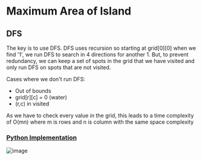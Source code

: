 # Maximum Area of Island 

## DFS

The key is to use DFS. DFS uses recursion so starting at grid[0][0] when we find '1', we run DFS to search in 4 directions for another 1. But, to prevent redundancy, we can keep a set of spots in the grid that we have visited and only run DFS on spots that are not visited.

Cases where we don't run DFS:
* Out of bounds 
* grid[r][c] = 0 (water)
* (r,c) in visited

As we have to check every value in the grid, this leads to a time complexity of O(mn) where m is rows and n is column with the same space complexity

### [Python Implementation](https://www.youtube.com/watch?v=iJGr1OtmH0c)
![image](https://user-images.githubusercontent.com/83572953/186273870-1a525350-40b1-4312-b5e1-91aea0ee5a06.png)
